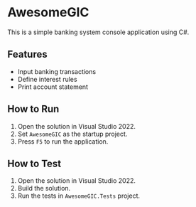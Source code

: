 # AwesomeGIC

This is a simple banking system console application using C#.

## Features
- Input banking transactions
- Define interest rules
- Print account statement

## How to Run
1. Open the solution in Visual Studio 2022.
2. Set `AwesomeGIC` as the startup project.
3. Press `F5` to run the application.

## How to Test
1. Open the solution in Visual Studio 2022.
2. Build the solution.
3. Run the tests in `AwesomeGIC.Tests` project.